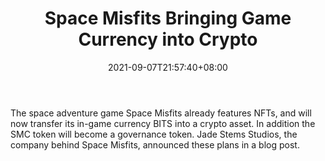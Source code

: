 ﻿---
title: "Space Misfits Bringing Game Currency into  Crypto"
date: 2021-09-07T21:57:40+08:00
lastmod: 2021-09-07T16:45:40+08:00
draft: false
authors: ["Meadow"]
description: "The space adventure game Space Misfits already features NFTs, and will now transfer its in-game currency BITS into a crypto asset. In addition the SMC token will become a governance token. Jade Stems Studios, the company behind Space Misfits, announced these plans in a blog post."
featuredImage: "space-misfits-bringing-game-currency-into-crypto.png"
tags: ["Virtual World","Play to Earn"]
categories: ["news"]
news: ["Virtual World"]
weight: 
lightgallery: true
pinned: false
recommend: false
recommend1: false
---

The space adventure game Space Misfits already features NFTs, and will now transfer its in-game currency BITS into a crypto asset. In addition the SMC token will become a governance token. Jade Stems Studios, the company behind Space Misfits, announced these plans in a blog post.

<!--more-->

